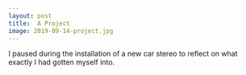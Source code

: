 ```yaml
---
layout: post
title:  A Project
image: 2019-09-14-project.jpg
---
```


I paused during the installation of a new car stereo to reflect on what exactly
I had gotten myself into.
